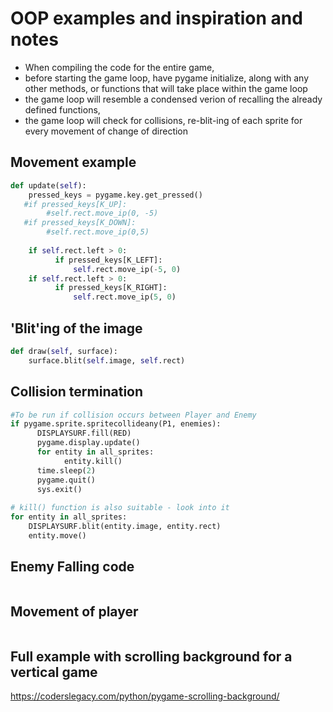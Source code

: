 # OOP examples and inspiration and notes
- When compiling the code for the entire game,  
- before starting the game loop, have pygame initialize, along with any other methods, or functions that will take place within the game loop
- the game loop will resemble a condensed verion of recalling the already defined functions, 
- the game loop will check for collisions, re-blit-ing of each sprite for every movement of change of direction
## Movement example
```python
def update(self):
    pressed_keys = pygame.key.get_pressed()
   #if pressed_keys[K_UP]:
        #self.rect.move_ip(0, -5)
   #if pressed_keys[K_DOWN]:
        #self.rect.move_ip(0,5)
     
    if self.rect.left > 0:
          if pressed_keys[K_LEFT]:
              self.rect.move_ip(-5, 0)
    if self.rect.left > 0:       
          if pressed_keys[K_RIGHT]:
              self.rect.move_ip(5, 0)
```
## 'Blit'ing of the image
```python
def draw(self, surface):
    surface.blit(self.image, self.rect)
```
## Collision termination
```python
#To be run if collision occurs between Player and Enemy
if pygame.sprite.spritecollideany(P1, enemies):
      DISPLAYSURF.fill(RED)
      pygame.display.update()
      for entity in all_sprites:
            entity.kill() 
      time.sleep(2)
      pygame.quit()
      sys.exit()
      
# kill() function is also suitable - look into it
for entity in all_sprites:
    DISPLAYSURF.blit(entity.image, entity.rect)
    entity.move()
```
## Enemy Falling code
```python

```
## Movement of player
```python

```
## Full example with scrolling background for a vertical game
https://coderslegacy.com/python/pygame-scrolling-background/
